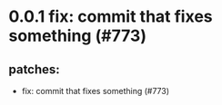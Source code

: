 # 0.0.1 fix: commit that fixes something (#773)

## patches:
* fix: commit that fixes something (#773)

